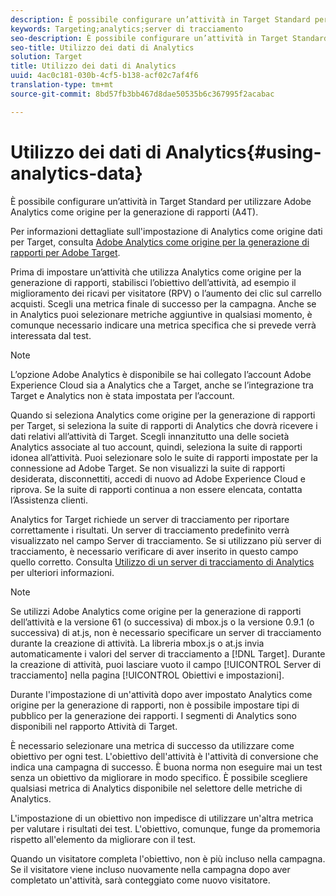 ```yaml
---
description: È possibile configurare un’attività in Target Standard per utilizzare Adobe Analytics come origine per la generazione di rapporti (A4T).
keywords: Targeting;analytics;server di tracciamento
seo-description: È possibile configurare un’attività in Target Standard per utilizzare Adobe Analytics come origine per la generazione di rapporti (A4T).
seo-title: Utilizzo dei dati di Analytics
solution: Target
title: Utilizzo dei dati di Analytics
uuid: 4ac0c181-030b-4cf5-b138-acf02c7af4f6
translation-type: tm+mt
source-git-commit: 8bd57fb3bb467d8dae50535b6c367995f2acabac

---
```



# Utilizzo dei dati di Analytics{#using-analytics-data}

È possibile configurare un’attività in Target Standard per utilizzare Adobe Analytics come origine per la generazione di rapporti (A4T).

Per informazioni dettagliate sull'impostazione di Analytics come origine dati per Target, consulta [Adobe Analytics come origine per la generazione di rapporti per Adobe Target](https://marketing.adobe.com/resources/help/en_US/target/a4t/a4t.html).

Prima di impostare un’attività che utilizza Analytics come origine per la generazione di rapporti, stabilisci l’obiettivo dell’attività, ad esempio il miglioramento dei ricavi per visitatore (RPV) o l’aumento dei clic sul carrello acquisti. Scegli una metrica finale di successo per la campagna. Anche se in Analytics puoi selezionare metriche aggiuntive in qualsiasi momento, è comunque necessario indicare una metrica specifica che si prevede verrà interessata dal test.

>[!NOTE]
>
>L’opzione Adobe Analytics è disponibile se hai collegato l’account Adobe Experience Cloud sia a Analytics che a Target, anche se l’integrazione tra Target e Analytics non è stata impostata per l’account.

Quando si seleziona Analytics come origine per la generazione di rapporti per Target, si seleziona la suite di rapporti di Analytics che dovrà ricevere i dati relativi all’attività di Target. Scegli innanzitutto una delle società Analytics associate al tuo account, quindi, seleziona la suite di rapporti idonea all’attività. Puoi selezionare solo le suite di rapporti impostate per la connessione ad Adobe Target. Se non visualizzi la suite di rapporti desiderata, disconnettiti, accedi di nuovo ad Adobe Experience Cloud e riprova. Se la suite di rapporti continua a non essere elencata, contatta l’Assistenza clienti.

Analytics for Target richiede un server di tracciamento per riportare correttamente i risultati. Un server di tracciamento predefinito verrà visualizzato nel campo Server di tracciamento. Se si utilizzano più server di tracciamento, è necessario verificare di aver inserito in questo campo quello corretto. Consulta [Utilizzo di un server di tracciamento di Analytics](../../../c-integrating-target-with-mac/a4t/analytics-tracking-server.md#task_72077BA7E93C4A65A715A18F32228823) per ulteriori informazioni.

>[!NOTE]
>
>Se utilizzi Adobe Analytics come origine per la generazione di rapporti dell’attività e la versione 61 (o successiva) di mbox.js o la versione 0.9.1 (o successiva) di at.js, non è necessario specificare un server di tracciamento durante la creazione di attività. La libreria mbox.js o at.js invia automaticamente i valori del server di tracciamento a [!DNL Target]. Durante la creazione di attività, puoi lasciare vuoto il campo [!UICONTROL Server di tracciamento] nella pagina [!UICONTROL Obiettivi e impostazioni].

Durante l'impostazione di un'attività dopo aver impostato Analytics come origine per la generazione di rapporti, non è possibile impostare tipi di pubblico per la generazione dei rapporti. I segmenti di Analytics sono disponibili nel rapporto Attività di Target.

È necessario selezionare una metrica di successo da utilizzare come obiettivo per ogni test. L'obiettivo dell'attività è l'attività di conversione che indica una campagna di successo. È buona norma non eseguire mai un test senza un obiettivo da migliorare in modo specifico. È possibile scegliere qualsiasi metrica di Analytics disponibile nel selettore delle metriche di Analytics.

L'impostazione di un obiettivo non impedisce di utilizzare un'altra metrica per valutare i risultati dei test. L'obiettivo, comunque, funge da promemoria rispetto all'elemento da migliorare con il test.

Quando un visitatore completa l'obiettivo, non è più incluso nella campagna. Se il visitatore viene incluso nuovamente nella campagna dopo aver completato un'attività, sarà conteggiato come nuovo visitatore.
